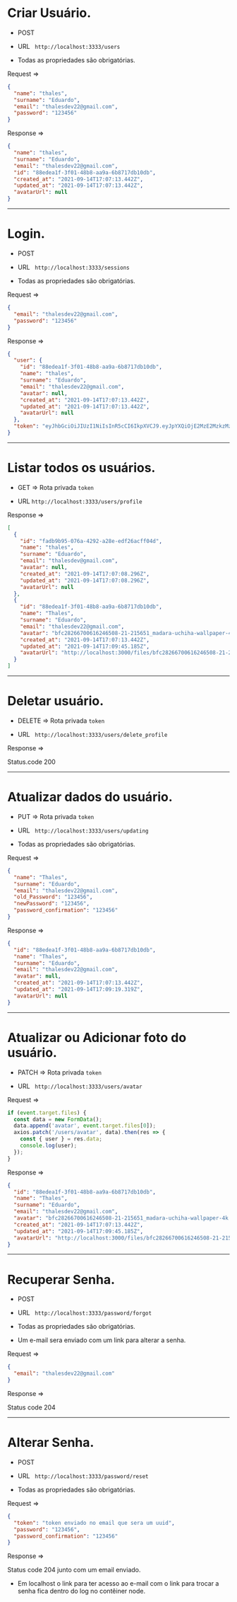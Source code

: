 # Criar Usuário.

- POST

- URL ` http://localhost:3333/users`

- Todas as propriedades são obrigatórias.

Request =>

```json
{
  "name": "thales",
  "surname": "Eduardo",
  "email": "thalesdev22@gmail.com",
  "password": "123456"
}
```

Response =>

```json
{
  "name": "thales",
  "surname": "Eduardo",
  "email": "thalesdev22@gmail.com",
  "id": "88edea1f-3f01-48b8-aa9a-6b8717db10db",
  "created_at": "2021-09-14T17:07:13.442Z",
  "updated_at": "2021-09-14T17:07:13.442Z",
  "avatarUrl": null
}
```

---

# Login.

- POST

- URL ` http://localhost:3333/sessions`

- Todas as propriedades são obrigatórias.

Request =>

```json
{
  "email": "thalesdev22@gmail.com",
  "password": "123456"
}
```

Response =>

```json
{
  "user": {
    "id": "88edea1f-3f01-48b8-aa9a-6b8717db10db",
    "name": "thales",
    "surname": "Eduardo",
    "email": "thalesdev22@gmail.com",
    "avatar": null,
    "created_at": "2021-09-14T17:07:13.442Z",
    "updated_at": "2021-09-14T17:07:13.442Z",
    "avatarUrl": null
  },
  "token": "eyJhbGciOiJIUzI1NiIsInR5cCI6IkpXVCJ9.eyJpYXQiOjE2MzE2MzkzMzUsImV4cCI6MTYzMTcyNTczNSwic3ViIjoiODhlZGVhMWYtM2YwMS00OGI4LWFhOWEtNmI4NzE3ZGIxMGRiIn0.QxD29zaV6AFZpT8ojST4VXq-ixRUOzFvrW7STWluc4A"
}
```

---

# Listar todos os usuários.

- GET => Rota privada `token`

- URL `http://localhost:3333/users/profile`

Response =>

```json
[
  {
    "id": "fadb9b95-076a-4292-a28e-edf26acff04d",
    "name": "thales",
    "surname": "Eduardo",
    "email": "thalesdev@gmail.com",
    "avatar": null,
    "created_at": "2021-09-14T17:07:08.296Z",
    "updated_at": "2021-09-14T17:07:08.296Z",
    "avatarUrl": null
  },
  {
    "id": "88edea1f-3f01-48b8-aa9a-6b8717db10db",
    "name": "Thales",
    "surname": "Eduardo",
    "email": "thalesdev22@gmail.com",
    "avatar": "bfc28266700616246508-21-215651_madara-uchiha-wallpaper-4k.jpg",
    "created_at": "2021-09-14T17:07:13.442Z",
    "updated_at": "2021-09-14T17:09:45.185Z",
    "avatarUrl": "http://localhost:3000/files/bfc28266700616246508-21-215651_madara-uchiha-wallpaper-4k.jpg"
  }
]
```

---

# Deletar usuário.

- DELETE => Rota privada `token`

- URL ` http://localhost:3333/users/delete_profile`

Response =>

Status.code 200

---

# Atualizar dados do usuário.

- PUT => Rota privada `token`

- URL ` http://localhost:3333/users/updating`

- Todas as propriedades são obrigatórias.

Request =>

```json
{
  "name": "Thales",
  "surname": "Eduardo",
  "email": "thalesdev22@gmail.com",
  "old_Password": "123456",
  "newPassword": "123456",
  "password_confirmation": "123456"
}
```

Response =>

```json
{
  "id": "88edea1f-3f01-48b8-aa9a-6b8717db10db",
  "name": "Thales",
  "surname": "Eduardo",
  "email": "thalesdev22@gmail.com",
  "avatar": null,
  "created_at": "2021-09-14T17:07:13.442Z",
  "updated_at": "2021-09-14T17:09:19.319Z",
  "avatarUrl": null
}
```

---

# Atualizar ou Adicionar foto do usuário.

- PATCH => Rota privada `token`

- URL ` http://localhost:3333/users/avatar`

Request =>

```js
if (event.target.files) {
  const data = new FormData();
  data.append('avatar', event.target.files[0]);
  axios.patch('/users/avatar', data).then(res => {
    const { user } = res.data;
    console.log(user);
  });
}
```

Response =>

```json
{
  "id": "88edea1f-3f01-48b8-aa9a-6b8717db10db",
  "name": "Thales",
  "surname": "Eduardo",
  "email": "thalesdev22@gmail.com",
  "avatar": "bfc28266700616246508-21-215651_madara-uchiha-wallpaper-4k.jpg",
  "created_at": "2021-09-14T17:07:13.442Z",
  "updated_at": "2021-09-14T17:09:45.185Z",
  "avatarUrl": "http://localhost:3000/files/bfc28266700616246508-21-215651_madara-uchiha-wallpaper-4k.jpg"
}
```

---

# Recuperar Senha.

- POST

- URL ` http://localhost:3333/password/forgot`

- Todas as propriedades são obrigatórias.

- Um e-mail sera enviado com um link para alterar a senha.

Request =>

```json
{
  "email": "thalesdev22@gmail.com"
}
```

Response =>

Status code 204

---

# Alterar Senha.

- POST

- URL ` http://localhost:3333/password/reset`

- Todas as propriedades são obrigatórias.

Request =>

```json
{
  "token": "token enviado no email que sera um uuid",
  "password": "123456",
  "password_confirmation": "123456"
}
```

Response =>

Status code 204
junto com um email enviado.

- Em localhost o link para ter acesso ao e-mail com o link para trocar a senha fica dentro do log no contêiner node.
